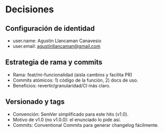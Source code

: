 # Decisiones

## Configuración de identidad
- user.name: Agustin Llancaman Canavesio
- user.email: agustinllancaman@gmail.com

## Estrategia de rama y commits
- Rama: feat/mi-funcionalidad (aisla cambios y facilita PR)
- Commits atómicos: 1) código de la función, 2) docs de uso.
- Beneficios: revertir/granularidad/CI más claro.

## Versionado y tags
- Convención: SemVer simplificado para este hito (v1.0).
- Motivo de v1.0 (no v1.0.0): el enunciado lo pide así.
- Commits: Conventional Commits para generar changelog fácilmente.

